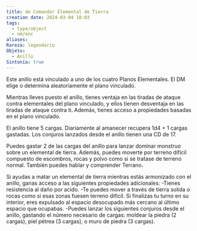 ```yaml
---
title: de Comandar Elemental de Tierra
creation date: 2024-03-04 18:03
tags:
  - type/object
  - om/enc
aliases: 
Rareza: legendario
Objeto:
  - Anillo
Sintonía: true
---
```

Este anillo está vinculado a uno de los cuatro Planos Elementales. El DM elige o determina aleatoriamente el plano vinculado.

Mientras lleves puesto el anillo, tienes ventaja en las tiradas de ataque contra elementales del plano vinculado, y ellos tienen desventaja en las tiradas de ataque contra ti. Además, tienes acceso a propiedades basadas en el plano vinculado.

El anillo tiene 5 cargas. Diariamente al amanecer recupera 1d4 + 1 cargas gastadas. Los conjuros lanzados desde el anillo tienen una CD de 17.

Puedes gastar 2 de las cargas del anillo para lanzar dominar monstruo sobre un elemental de tierra. Además, puedes moverte por terreno difícil compuesto de escombros, rocas y polvo como si se tratase de terreno normal. También puedes hablar y comprender Terrano.

Si ayudas a matar un elemental de tierra mientras estás armonizado con el anillo, ganas acceso a las siguientes propiedades adicionales:
-Tienes resistencia al daño por acido.
-Te puedes mover a través de tierra solida o rocas como si esas zonas fuesen terreno difícil. Si finalizas tu turno en su interior, eres expulsado al espacio desocupado más cercano al último espacio que ocupabas.
-Puedes lanzar los siguientes conjuros desde el anillo, gastando el número necesario de cargas: moldear la piedra (2 cargas), piel pétrea (3 cargas), o muro de piedra (3 cargas).
